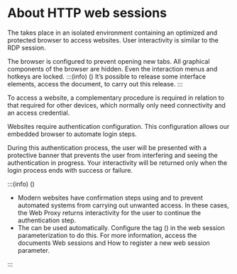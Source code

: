 # About HTTP web sessions 

The  takes place in an isolated environment containing an optimized and protected browser to access websites. User interactivity is similar to the RDP session.

The browser is configured to prevent opening new tabs. All graphical components of the browser are hidden. Even the interaction menus and hotkeys are locked.
:::(info) ()
It’s possible to release some interface elements, access the  document, to carry out this release.
:::

To access a website, a complementary procedure is required in relation to that required for other devices, which normally only need connectivity and an access credential.

Websites require authentication configuration. This configuration allows our embedded browser to automate login steps.

During this authentication process, the user will be presented with a protective banner that prevents the user from interfering and seeing the authentication in progress. Your interactivity will be returned only when the login process ends with success or failure.

:::(info) ()

* Modern websites have confirmation steps using  and  to prevent automated systems from carrying out unwanted access. In these cases, the Web Proxy returns interactivity for the user to continue the authentication step.
* The  can be used automatically. Configure the tag () in the web session parameterization to do this. For more information, access the documents Web sessions and How to register a new web session parameter.

:::